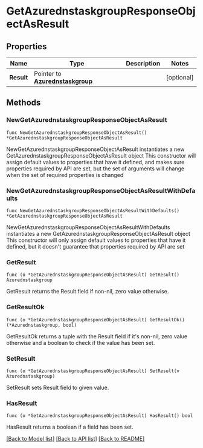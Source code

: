 # GetAzurednstaskgroupResponseObjectAsResult

## Properties

Name | Type | Description | Notes
------------ | ------------- | ------------- | -------------
**Result** | Pointer to [**Azurednstaskgroup**](Azurednstaskgroup.md) |  | [optional] 

## Methods

### NewGetAzurednstaskgroupResponseObjectAsResult

`func NewGetAzurednstaskgroupResponseObjectAsResult() *GetAzurednstaskgroupResponseObjectAsResult`

NewGetAzurednstaskgroupResponseObjectAsResult instantiates a new GetAzurednstaskgroupResponseObjectAsResult object
This constructor will assign default values to properties that have it defined,
and makes sure properties required by API are set, but the set of arguments
will change when the set of required properties is changed

### NewGetAzurednstaskgroupResponseObjectAsResultWithDefaults

`func NewGetAzurednstaskgroupResponseObjectAsResultWithDefaults() *GetAzurednstaskgroupResponseObjectAsResult`

NewGetAzurednstaskgroupResponseObjectAsResultWithDefaults instantiates a new GetAzurednstaskgroupResponseObjectAsResult object
This constructor will only assign default values to properties that have it defined,
but it doesn't guarantee that properties required by API are set

### GetResult

`func (o *GetAzurednstaskgroupResponseObjectAsResult) GetResult() Azurednstaskgroup`

GetResult returns the Result field if non-nil, zero value otherwise.

### GetResultOk

`func (o *GetAzurednstaskgroupResponseObjectAsResult) GetResultOk() (*Azurednstaskgroup, bool)`

GetResultOk returns a tuple with the Result field if it's non-nil, zero value otherwise
and a boolean to check if the value has been set.

### SetResult

`func (o *GetAzurednstaskgroupResponseObjectAsResult) SetResult(v Azurednstaskgroup)`

SetResult sets Result field to given value.

### HasResult

`func (o *GetAzurednstaskgroupResponseObjectAsResult) HasResult() bool`

HasResult returns a boolean if a field has been set.


[[Back to Model list]](../README.md#documentation-for-models) [[Back to API list]](../README.md#documentation-for-api-endpoints) [[Back to README]](../README.md)


